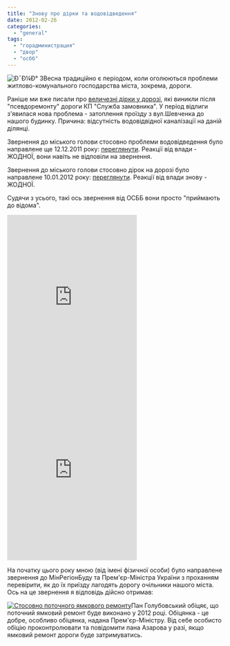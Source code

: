 ```yaml
---
title: "Знову про дірки та водовідведення"
date: 2012-02-26
categories: 
  - "general"
tags: 
  - "горадминистрация"
  - "двор"
  - "осбб"
---
```


![](http://shevchenko4a.brovary.org/wp-content/uploads/2012/02/YAmi-SHevchenko-4A.jpg "Ð¯Ð¼Ð° 3")Весна традиційно є періодом, коли оголюються проблеми житлово-комунального господарства міста, зокрема, дороги.

Раніше ми вже писали про [величезні дірки у дорозі](http://shevchenko4a.brovary.org/psevdo-remon-dorogy-bilya-nashogo-budinku-provodilo-kp-slujba-zamovnika/ "Псевдо-ремонт дороги біля нашого будинку проводило КП «Служба замовника»"), які виникли після "псевдоремонту" дороги КП "Служба замовника". У період відлиги з'явилася нова проблема - затоплення проїзду з вул.Шевченка до нашого будинку. Причина: відсутність водовідвідної каналізації на даній ділянці.

Звернення до міського голови стосовно проблеми водовідведення було направлене ще 12.12.2011 року: [переглянути](http://www.slideshare.net/sergIlliukhin/ss-11753892 "відкачка ливневих вод"). Реакції від влади - ЖОДНОЇ, вони навіть не відповіли на звернення.

Звернення до міського голови стосовно дірок на дорозі було направлене 10.01.2012 року: [переглянути](http://www.slideshare.net/sergIlliukhin/ss-11753893 "звернення ремонт дороги"). Реакції від влади знову - ЖОДНОЇ.

Судячи з усього, такі ось звернення від ОСББ вони просто "приймають до відома". <!--more-->

<iframe src="http://www.slideshare.net/slideshow/embed_code/11753892" width="300" height="400" frameborder="0" marginwidth="0" marginheight="0" scrolling="no"></iframe>

<iframe src="http://www.slideshare.net/slideshow/embed_code/11753893" width="300" height="400" frameborder="0" marginwidth="0" marginheight="0" scrolling="no"></iframe>

На початку цього року мною (від імені фізичної особи) було направлене звернення до МінРегіонБуду та Прем'єр-Міністра України з проханням перевірити, як до їх приїзду лагодять дорогу очільники нашого міста. Ось на це звернення я відповідь дійсно отримав:

[![](http://shevchenko4a.brovary.org/wp-content/uploads/2012/02/Stosovno-potochnogo-yamkovogo-remontu-150x150.jpg "Стосовно поточного ямкового ремонту")](http://shevchenko4a.brovary.org/wp-content/uploads/2012/02/Stosovno-potochnogo-yamkovogo-remontu.jpg)Пан Голубовський обіцяє, що поточний ямковий ремонт буде виконано у 2012 році. Обіцянка - це добре, особливо обіцянка, надана Прем'єр-Міністру. Від себе особисто обіцію проконтролювати та повідомити пана Азарова у разі, якщо ямковий ремонт дороги буде затримуватись.
